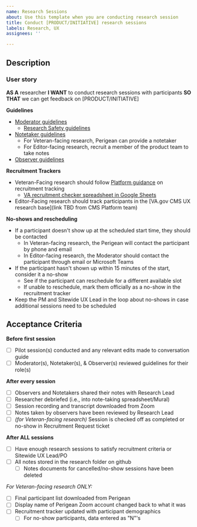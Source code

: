 ```yaml
---
name: Research Sessions
about: Use this template when you are conducting research session
title: Conduct [PRODUCT/INITIATIVE] research sessions
labels: Research, UX
assignees: ''

---
```


## Description

### User story
**AS A** researcher
**I WANT** to conduct research sessions with participants
**SO THAT** we can get feedback on [PRODUCT/INITIATIVE]

**Guidelines**
- [Moderator guidelines](https://depo-platform-documentation.scrollhelp.site/research-design/conducting-research-sessions)
  - [Research Safety guidelines](https://depo-platform-documentation.scrollhelp.site/research-design/research-safety-and-emergency-exit-strategies) 
- [Notetaker guidelines](https://depo-platform-documentation.scrollhelp.site/research-design/notetaker-guidelines)
  - For Veteran-facing research, Perigean can provide a notetaker
  - For Editor-facing research, recruit a member of the product team to take notes
- [Observer guidelines](https://depo-platform-documentation.scrollhelp.site/research-design/observer-guidelines)

**Recruitment Trackers**
- Veteran-Facing research should follow [Platform guidance](https://github.com/department-of-veterans-affairs/va.gov-team/blob/master/teams/vsa/accessibility/research/recruitment.md) on recruitment tracking
  - [VA recruitment checker spreadsheet in Google Sheets](https://docs.google.com/spreadsheets/d/1pq7TSHZonfpzAQBJj6B2geGHlNUwZEs4DzEvxcRgu0o/edit?usp=sharing)
- Editor-Facing research should track participants in the [VA.gov CMS UX research base](link TBD from CMS Platform team)

**No-shows and rescheduling**
- If a participant doesn't show up at the scheduled start time, they should be contacted
  - In Veteran-facing research, the Perigean will contact the participant by phone and email
  - In Editor-facing research, the Moderator should contact the participant through email or Microsoft Teams
- If the participant hasn't shown up within 15 minutes of the start, consider it a no-show
  - See if the participant can reschedule for a different available slot 
  - If unable to reschedule, mark them officially as a no-show in the recruitment tracker 
- Keep the PM and Sitewide UX Lead in the loop about no-shows in case additional sessions need to be scheduled

## Acceptance Criteria

**Before first session**
- [ ] Pilot session(s) conducted and any relevant edits made to conversation guide
- [ ] Moderator(s), Notetaker(s), & Observer(s) reviewed guidelines for their role(s)

**After every session**
- [ ] Observers and Notetakers shared their notes with Research Lead
- [ ] Researcher debriefed (i.e., into note-taking spreadsheet/Mural)
- [ ] Session recording and transcript downloaded from Zoom
- [ ] Notes taken by observers have been reviewed by Research Lead
- [ ] *(for Veteran-facing research)* Session is checked off as completed or no-show in Recruitment Request ticket 

**After ALL sessions**
- [ ] Have enough research sessions to satisfy recruitment criteria or Sitewide UX Lead/PO
- [ ] All notes stored in the research folder on github
  - [ ] Notes documents for cancelled/no-show sessions have been deleted

*For Veteran-facing research ONLY:*
- [ ]  Final participant list downloaded from Perigean 
- [ ]  Display name of Perigean Zoom account changed back to what it was 
- [ ] Recruitment tracker updated with participant demographics 
  - [ ] For no-show participants, data entered as "N"'s
